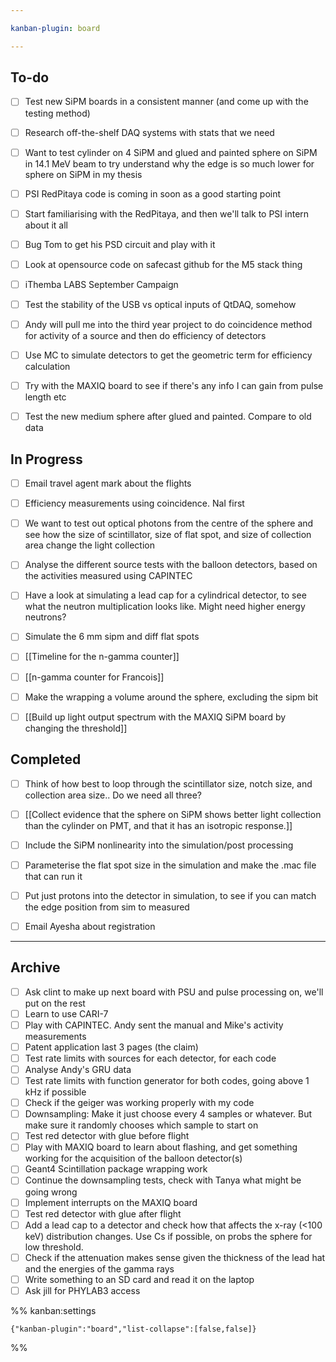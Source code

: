 ```yaml
---

kanban-plugin: board

---
```


## To-do

- [ ] Test new SiPM boards in a consistent manner (and come up with the testing method)
- [ ] Research off-the-shelf DAQ systems with stats that we need
- [ ] Want to test cylinder on 4 SiPM and glued and painted sphere on SiPM in 14.1 MeV beam to try understand why the edge is so much lower for sphere on SiPM in my thesis
- [ ] PSI RedPitaya code is coming in soon as a good starting point
- [ ] Start familiarising with the RedPitaya, and then we'll talk to PSI intern about it all
- [ ] Bug Tom to get his PSD circuit and play with it
- [ ] Look at opensource code on safecast github for the M5 stack thing
- [ ] iThemba LABS September Campaign
- [ ] Test the stability of the USB vs optical inputs of QtDAQ, somehow
- [ ] Andy will pull me into the third year project to do coincidence method for activity of a source and then do efficiency of detectors
- [ ] Use MC to simulate detectors to get the geometric term for efficiency calculation
- [ ] Try with the MAXIQ board to see if there's any info I can gain from pulse length etc
- [ ] Test the new medium sphere after glued and painted. Compare to old data


## In Progress

- [ ] Email travel agent mark about the flights
- [ ] Efficiency measurements using coincidence. NaI first
- [ ] We want to test out optical photons from the centre of the sphere and see how the size of scintillator, size of flat spot, and size of collection area change the light collection
- [ ] Analyse the different source tests with the balloon detectors, based on the activities measured using CAPINTEC
- [ ] Have a look at simulating a lead cap for a cylindrical detector, to see what the neutron multiplication looks like. Might need higher energy neutrons?
- [ ] Simulate the 6 mm sipm and diff flat spots
- [ ] [[Timeline for the n-gamma counter]]
- [ ] [[n-gamma counter for Francois]]
- [ ] Make the wrapping a volume around the sphere, excluding the sipm bit
- [ ] [[Build up light output spectrum with the MAXIQ SiPM board by changing the threshold]]


## Completed

- [ ] Think of how best to loop through the scintillator size, notch size, and collection area size.. Do we need all three?
- [ ] [[Collect evidence that the sphere on SiPM shows better light collection than the cylinder on PMT, and that it has an isotropic response.]]
- [ ] Include the SiPM nonlinearity into the simulation/post processing
- [ ] Parameterise the flat spot size in the simulation and make the .mac file that can run it
- [ ] Put just protons into the detector in simulation, to see if you can match the edge position from sim to measured
- [ ] Email Ayesha about registration


***

## Archive

- [ ] Ask clint to make up next board with PSU and pulse processing on, we'll put on the rest
- [ ] Learn to use CARI-7
- [ ] Play with CAPINTEC. Andy sent the manual and Mike's activity measurements
- [ ] Patent application last 3 pages (the claim)
- [ ] Test rate limits with sources for each detector, for each code
- [ ] Analyse Andy's GRU data
- [ ] Test rate limits with function generator for both codes, going above 1 kHz if possible
- [ ] Check if the geiger was working properly with my code
- [ ] Downsampling: Make it just choose every 4 samples or whatever. But make sure it randomly chooses which sample to start on
- [ ] Test red detector with glue before flight
- [ ] Play with MAXIQ board to learn about flashing, and get something working for the acquisition of the balloon detector(s)
- [ ] Geant4 Scintillation package wrapping work
- [ ] Continue the downsampling tests, check with Tanya what might be going wrong
- [ ] Implement interrupts on the MAXIQ board
- [ ] Test red detector with glue after flight
- [ ] Add a lead cap to a detector and check how that affects the x-ray (<100 keV) distribution changes. Use Cs if possible, on probs the sphere for low threshold.
- [ ] Check if the attenuation makes sense given the thickness of the lead hat and the energies of the gamma rays
- [ ] Write something to an SD card and read it on the laptop
- [ ] Ask jill for PHYLAB3 access

%% kanban:settings
```
{"kanban-plugin":"board","list-collapse":[false,false]}
```
%%
